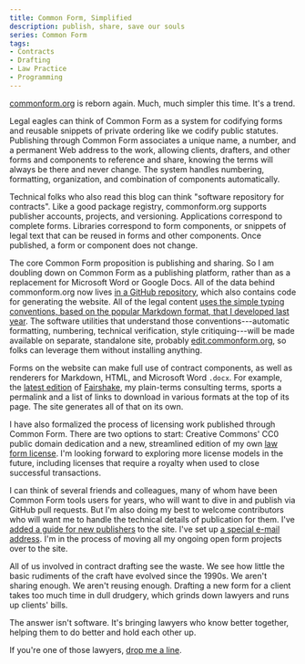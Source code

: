 ```yaml
---
title: Common Form, Simplified
description: publish, share, save our souls
series: Common Form
tags:
- Contracts
- Drafting
- Law Practice
- Programming
---
```


[commonform.org](https://commonform.org) is reborn again.  Much, much simpler this time.  It's a trend.

Legal eagles can think of Common Form as a system for codifying forms and reusable snippets of private ordering like we codify public statutes.  Publishing through Common Form associates a unique name, a number, and a permanent Web address to the work, allowing clients, drafters, and other forms and components to reference and share, knowing the terms will always be there and never change.  The system handles numbering, formatting, organization, and combination of components automatically.

Technical folks who also read this blog can think "software repository for contracts".  Like a good package registry, commonform.org supports publisher accounts, projects, and versioning.  Applications correspond to complete forms.  Libraries correspond to form components, or snippets of legal text that can be reused in forms and other components.  Once published, a form or component does not change.

The core Common Form proposition is publishing and sharing.  So I am doubling down on Common Form as a publishing platform, rather than as a replacement for Microsoft Word or Google Docs.  All of the data behind commonform.org now lives [in a GitHub repository](https://github.com/commonform/commonform.org), which also contains code for generating the website.  All of the legal content [uses the simple typing conventions, based on the popular Markdown format, that I developed last year](https://type.commonform.org).  The software utilities that understand those conventions---automatic formatting, numbering, technical verification, style critiquing---will be made available on separate, standalone site, probably [edit.commonform.org](https://edit.commonform.org), so folks can leverage them without installing anything.

Forms on the website can make full use of contract components, as well as renderers for Markdown, HTML, and Microsoft Word `.docx`.  For example, the [latest edition](https://commonform.org/kemitchell/fairshake/1e1u) of [Fairshake](https://commonform.org/kemitchell/fairshake), my plain-terms consulting terms, sports a permalink and a list of links to download in various formats at the top of its page.  The site generates all of that on its own.

I have also formalized the process of licensing work published through Common Form.  There are two options to start: Creative Commons' CC0 public domain dedication and a new, streamlined edition of my own [law form license](https://commonform.org/kemitchell/law-form-license/1e).  I'm looking forward to exploring more license models in the future, including licenses that require a royalty when used to close successful transactions.

I can think of several friends and colleagues, many of whom have been Common Form tools users for years, who will want to dive in and publish via GitHub pull requests.  But I'm also doing my best to welcome contributors who will want me to handle the technical details of publication for them.  I've [added a guide for new publishers](https://commonform.org/guide) to the site.  I've set up [a special e-mail address](mailto:kyle@commonform.org).  I'm in the process of moving all my ongoing open form projects over to the site.

All of us involved in contract drafting see the waste.  We see how little the basic rudiments of the craft have evolved since the 1990s.  We aren't sharing enough.  We aren't reusing enough.  Drafting a new form for a client takes too much time in dull drudgery, which grinds down lawyers and runs up clients' bills.

The answer isn't software.  It's bringing lawyers who know better together, helping them to do better and hold each other up.

If you're one of those lawyers, [drop me a line](mailto:kyle@commonform.org).
